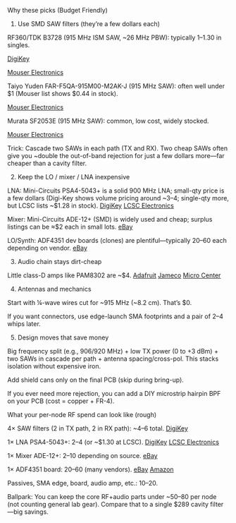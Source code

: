 Why these picks (Budget Friendly)

1) Use SMD SAW filters (they’re a few dollars each)

RF360/TDK B3728 (915 MHz ISM SAW, ~26 MHz PBW): typically $1–$1.30 in singles. 

[DigiKey](https://www.digikey.com/en/products/detail/qualcomm-rf-front-end-rffe-filters/B39921B3728U410/3492653?utm_source=chatgpt.com)

[Mouser Electronics](https://www.mouser.com/ProductDetail/RF360/B39921B3728U410?qs=7N3YgXRJ4GVja%252BRYuIWLgQ%3D%3D&srsltid=AfmBOooQhY0-WVcHYT0M3J-b706EPw9e3oGBkMpXi3Xh5iL15iHp73O_&utm_source=chatgpt.com)

Taiyo Yuden FAR-F5QA-915M00-M2AK-J (915 MHz SAW): often well under $1 (Mouser list shows $0.44 in stock). 

[Mouser Electronics](https://www.mouser.com/c/passive-components/signal-conditioning/?frequency=915+MHz&product=SAW+Filters&srsltid=AfmBOoqbBp-8d57FrRV7PLv69CuX6yVa7Jv6hv23vjEA5FvVmbFS5qD_&utm_source=chatgpt.com)

Murata SF2053E (915 MHz SAW): common, low cost, widely stocked. 

[Mouser Electronics](https://www.mouser.com/datasheet/2/281/sf2053e-784918.pdf?srsltid=AfmBOorQgwD6R5gGecbr9x_D5bxmcLGXyujuyG6xPwo9g9PETaZcn14F&utm_source=chatgpt.com)

Trick: Cascade two SAWs in each path (TX and RX). Two cheap SAWs often give you ~double the out-of-band rejection for just a few dollars more—far cheaper than a cavity filter.

2) Keep the LO / mixer / LNA inexpensive

LNA: Mini-Circuits PSA4-5043+ is a solid 900 MHz LNA; small-qty price is a few dollars (Digi-Key shows volume pricing around ~$3–$4; single-qty more, but LCSC lists ~$1.28 in stock). 
[DigiKey](https://www.digikey.com/en/products/detail/mini-circuits/PSA4-5043/13928200?utm_source=chatgpt.com)
[LCSC Electronics](https://www.lcsc.com/product-detail/RF-Amplifiers_Mini-Circuits-PSA4-5043_C5240848.html?utm_source=chatgpt.com)

Mixer: Mini-Circuits ADE-12+ (SMD) is widely used and cheap; surplus listings can be ≈$2 each in small lots. 
[eBay](https://www.ebay.com/itm/284286521849?utm_source=chatgpt.com)

LO/Synth: ADF4351 dev boards (clones) are plentiful—typically $20–$60 each depending on vendor. 
[eBay](https://www.ebay.com/itm/365633079796?utm_source=chatgpt.com)


3) Audio chain stays dirt-cheap

Little class-D amps like PAM8302 are ~$4. 
[Adafruit](https://www.adafruit.com/product/2130?srsltid=AfmBOoqqXIxNtP6KtorKYou7HwLzlEXtVJUqRe3vv2Opyclyq9JDjrHk&utm_source=chatgpt.com)
[Jameco](https://www.jameco.com/z/2130-Adafruit-Industries-Adafruit-Mono-Class-D-Audio-Amplifier-2-5W-PAM8302_2294911.html?srsltid=AfmBOorQLiqpoITF-n0NnSZJEIuh1FLJvWH3LXu8qwvWoyDPE-c7plWp&utm_source=chatgpt.com)
[Micro Center](https://www.microcenter.com/product/668757/adafruit-industries-stemma-audio-amp-mono-25w-class-d-pam8302?utm_source=chatgpt.com)

4) Antennas and mechanics

Start with ¼-wave wires cut for ~915 MHz (~8.2 cm). That’s $0.

If you want connectors, use edge-launch SMA footprints and a pair of $2–$4 whips later.

5) Design moves that save money

Big frequency split (e.g., 906/920 MHz) + low TX power (0 to +3 dBm) + two SAWs in cascade per path + antenna spacing/cross-pol. This stacks isolation without expensive iron.

Add shield cans only on the final PCB (skip during bring-up).

If you ever need more rejection, you can add a DIY microstrip hairpin BPF on your PCB (cost = copper + FR-4).

What your per-node RF spend can look like (rough)

4× SAW filters (2 in TX path, 2 in RX path): ~$4–$6 total. 
[DigiKey](https://www.digikey.com/en/products/detail/qualcomm-rf-front-end-rffe-filters/B39921B3728U410/3492653?utm_source=chatgpt.com)

1× LNA PSA4-5043+: $2–$4 (or ~$1.30 at LCSC). 
[DigiKey](https://www.digikey.com/en/products/detail/mini-circuits/PSA4-5043/13928200?utm_source=chatgpt.com)
[LCSC Electronics](https://www.lcsc.com/product-detail/RF-Amplifiers_Mini-Circuits-PSA4-5043_C5240848.html?utm_source=chatgpt.com)

1× Mixer ADE-12+: $2–$10 depending on source. 
[eBay](https://www.ebay.com/itm/284286521849?utm_source=chatgpt.com)

1× ADF4351 board: $20–$60 (many vendors). 
[eBay](https://www.ebay.com/itm/365633079796?utm_source=chatgpt.com)
[Amazon](https://www.amazon.com/Development-35M-4-4GHz-Synthesizer-Controller-Compatible/dp/B0F9FXQCG8?utm_source=chatgpt.com)

Passives, SMA edge, board, audio amp, etc.: $10–$20.

Ballpark: You can keep the core RF+audio parts under ~$50–$80 per node (not counting general lab gear). Compare that to a single $289 cavity filter—big savings.